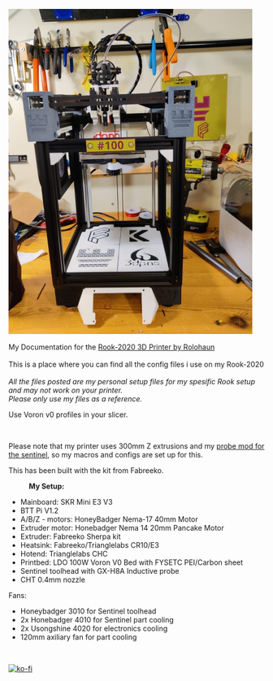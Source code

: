 <p><img alt="" src="https://github.com/Kanrog/Rook-2020-MK1/blob/main/Photos/2020_MK1_small.jpg?raw=true" /></p>

<p>My Documentation for the <a href="https://www.printables.com/model/447255">Rook-2020 3D Printer by Rolohaun</a><br />
<br />
This is a place where you can find all the config files i use on my Rook-2020<br />
<br />
<em>All the files posted are my personal setup files for my spesific Rook setup and may not work on your printer.<br />
Please only use my files as a reference.</em></p>

<p>Use Voron v0 profiles in your slicer.</p>
<br />
<p> Please note that my printer uses 300mm Z extrusions and my <a href= "https://www.printables.com/model/553721-sentinel-inductive-probe-2020"> probe mod for the sentinel</a>, so my macros and configs are set up for this.<br />
<p> This has been built with the kit from Fabreeko. <br />

<p style="margin-left:40px"><strong>My Setup:</strong><br />
<ul>
<li>Mainboard: SKR Mini E3 V3</li>
<li>BTT Pi V1.2</li>
<li>A/B/Z - motors: HoneyBadger Nema-17 40mm Motor</li>
<li>Extruder motor: Honebadger Nema 14 20mm Pancake Motor</li>
<li>Extruder: Fabreeko Sherpa kit</li>
<li>Heatsink: Fabreeko/Trianglelabs CR10/E3</li>
<li>Hotend: Trianglelabs CHC</li>
<li>Printbed: LDO 100W Voron V0 Bed with FYSETC PEI/Carbon sheet</li>
<li>Sentinel toolhead with GX-H8A Inductive probe</li>
<li>CHT 0.4mm nozzle</li>
</ul>

Fans:&nbsp;</p>

<ul>
	<li>Honeybadger 3010 for Sentinel toolhead</li>
	<li>2x Honebadger 4010 for Sentinel part cooling</li>
	<li>2x Usongshine 4020 for electronics cooling</li>
	<li>120mm axiliary fan for part cooling</li>
</ul>

<p>&nbsp;</p>


[![ko-fi](https://ko-fi.com/img/githubbutton_sm.svg)](https://ko-fi.com/F1F3LNZ6A)
